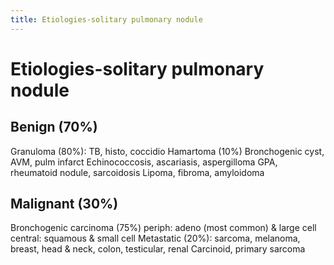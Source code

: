 ```yaml
---
title: Etiologies-solitary pulmonary nodule
---
```

# Etiologies-solitary pulmonary nodule

## Benign (70%)
Granuloma (80%): TB, histo, coccidio
Hamartoma (10%)
Bronchogenic cyst, AVM, pulm infarct
Echinococcosis, ascariasis, aspergilloma
GPA, rheumatoid nodule, sarcoidosis
Lipoma, fibroma, amyloidoma

## Malignant (30%)
Bronchogenic carcinoma (75%) periph: adeno
(most common) & large cell central: squamous &
small cell
Metastatic (20%): sarcoma, melanoma, breast, head
& neck, colon, testicular, renal
Carcinoid, primary sarcoma
